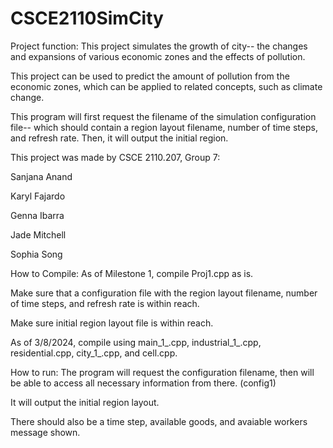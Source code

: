 # CSCE2110SimCity
Project function:
This project simulates the growth of city-- the changes and expansions of various economic zones and the effects of pollution.

This project can be used to predict the amount of pollution from the economic zones, which can be applied to related concepts, such as climate change.

This program will first request the filename of the simulation configuration file-- which should contain a region layout filename, number of time steps, and refresh rate. Then, it will output the initial region.

This project was made by CSCE 2110.207, Group 7:

Sanjana Anand

Karyl Fajardo

Genna Ibarra

Jade Mitchell

Sophia Song

How to Compile:
As  of Milestone 1, compile Proj1.cpp as is.

Make sure that a configuration file with the region layout filename, number of time steps, and refresh rate is within reach.

Make sure initial region layout file is within reach.

As of 3/8/2024, compile using main_1_.cpp, industrial_1_.cpp, residential.cpp, city_1_.cpp, and cell.cpp.



How to run:
The program will request the configuration filename, then will be able to access all necessary information from there. (config1)

It will output the initial region layout.

There should also be a time step, available goods, and avaiable workers message shown.
